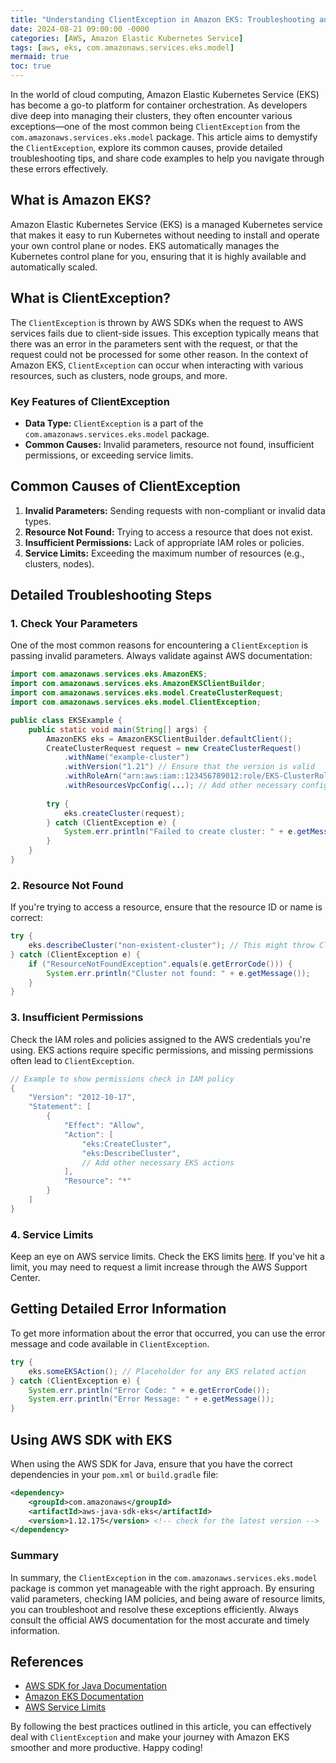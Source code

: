 ```yaml
---
title: "Understanding ClientException in Amazon EKS: Troubleshooting and Solutions"
date: 2024-08-21 09:00:00 -0000
categories: [AWS, Amazon Elastic Kubernetes Service]
tags: [aws, eks, com.amazonaws.services.eks.model]
mermaid: true
toc: true
---
```



In the world of cloud computing, Amazon Elastic Kubernetes Service (EKS) has become a go-to platform for container orchestration. As developers dive deep into managing their clusters, they often encounter various exceptions—one of the most common being `ClientException` from the `com.amazonaws.services.eks.model` package. This article aims to demystify the `ClientException`, explore its common causes, provide detailed troubleshooting tips, and share code examples to help you navigate through these errors effectively.

## What is Amazon EKS?

Amazon Elastic Kubernetes Service (EKS) is a managed Kubernetes service that makes it easy to run Kubernetes without needing to install and operate your own control plane or nodes. EKS automatically manages the Kubernetes control plane for you, ensuring that it is highly available and automatically scaled.

## What is ClientException?

The `ClientException` is thrown by AWS SDKs when the request to AWS services fails due to client-side issues. This exception typically means that there was an error in the parameters sent with the request, or that the request could not be processed for some other reason. In the context of Amazon EKS, `ClientException` can occur when interacting with various resources, such as clusters, node groups, and more.

### Key Features of ClientException
- **Data Type:** `ClientException` is a part of the `com.amazonaws.services.eks.model` package.
- **Common Causes:** Invalid parameters, resource not found, insufficient permissions, or exceeding service limits.

## Common Causes of ClientException

1. **Invalid Parameters:** Sending requests with non-compliant or invalid data types.
2. **Resource Not Found:** Trying to access a resource that does not exist.
3. **Insufficient Permissions:** Lack of appropriate IAM roles or policies.
4. **Service Limits:** Exceeding the maximum number of resources (e.g., clusters, nodes).

## Detailed Troubleshooting Steps

### 1. Check Your Parameters

One of the most common reasons for encountering a `ClientException` is passing invalid parameters. Always validate against AWS documentation:

```java
import com.amazonaws.services.eks.AmazonEKS;
import com.amazonaws.services.eks.AmazonEKSClientBuilder;
import com.amazonaws.services.eks.model.CreateClusterRequest;
import com.amazonaws.services.eks.model.ClientException;

public class EKSExample {
    public static void main(String[] args) {
        AmazonEKS eks = AmazonEKSClientBuilder.defaultClient();
        CreateClusterRequest request = new CreateClusterRequest()
            .withName("example-cluster")
            .withVersion("1.21") // Ensure that the version is valid
            .withRoleArn("arn:aws:iam::123456789012:role/EKS-ClusterRole") // Valid ARN
            .withResourcesVpcConfig(...); // Add other necessary configurations
            
        try {
            eks.createCluster(request);
        } catch (ClientException e) {
            System.err.println("Failed to create cluster: " + e.getMessage());
        }
    }
}
```

### 2. Resource Not Found

If you're trying to access a resource, ensure that the resource ID or name is correct:

```java
try {
    eks.describeCluster("non-existent-cluster"); // This might throw ClientException
} catch (ClientException e) {
    if ("ResourceNotFoundException".equals(e.getErrorCode())) {
        System.err.println("Cluster not found: " + e.getMessage());
    }
}
```

### 3. Insufficient Permissions

Check the IAM roles and policies assigned to the AWS credentials you're using. EKS actions require specific permissions, and missing permissions often lead to `ClientException`.

```java
// Example to show permissions check in IAM policy
{
    "Version": "2012-10-17",
    "Statement": [
        {
            "Effect": "Allow",
            "Action": [
                "eks:CreateCluster",
                "eks:DescribeCluster",
                // Add other necessary EKS actions
            ],
            "Resource": "*"
        }
    ]
}
```

### 4. Service Limits

Keep an eye on AWS service limits. Check the EKS limits [here](https://docs.aws.amazon.com/eks/latest/userguide/service_limit.html). If you've hit a limit, you may need to request a limit increase through the AWS Support Center.

## Getting Detailed Error Information

To get more information about the error that occurred, you can use the error message and code available in `ClientException`.

```java
try {
    eks.someEKSAction(); // Placeholder for any EKS related action
} catch (ClientException e) {
    System.err.println("Error Code: " + e.getErrorCode());
    System.err.println("Error Message: " + e.getMessage());
}
```

## Using AWS SDK with EKS

When using the AWS SDK for Java, ensure that you have the correct dependencies in your `pom.xml` or `build.gradle` file:

```xml
<dependency>
    <groupId>com.amazonaws</groupId>
    <artifactId>aws-java-sdk-eks</artifactId>
    <version>1.12.175</version> <!-- check for the latest version -->
</dependency>
```

### Summary

In summary, the `ClientException` in the `com.amazonaws.services.eks.model` package is common yet manageable with the right approach. By ensuring valid parameters, checking IAM policies, and being aware of resource limits, you can troubleshoot and resolve these exceptions efficiently. Always consult the official AWS documentation for the most accurate and timely information.

## References

- [AWS SDK for Java Documentation](https://docs.aws.amazon.com/sdk-for-java/latest/developer-guide/home.html)
- [Amazon EKS Documentation](https://docs.aws.amazon.com/eks/latest/userguide/what-is-eks.html)
- [AWS Service Limits](https://docs.aws.amazon.com/general/latest/gr/aws_service_limits.html)

By following the best practices outlined in this article, you can effectively deal with `ClientException` and make your journey with Amazon EKS smoother and more productive. Happy coding!
